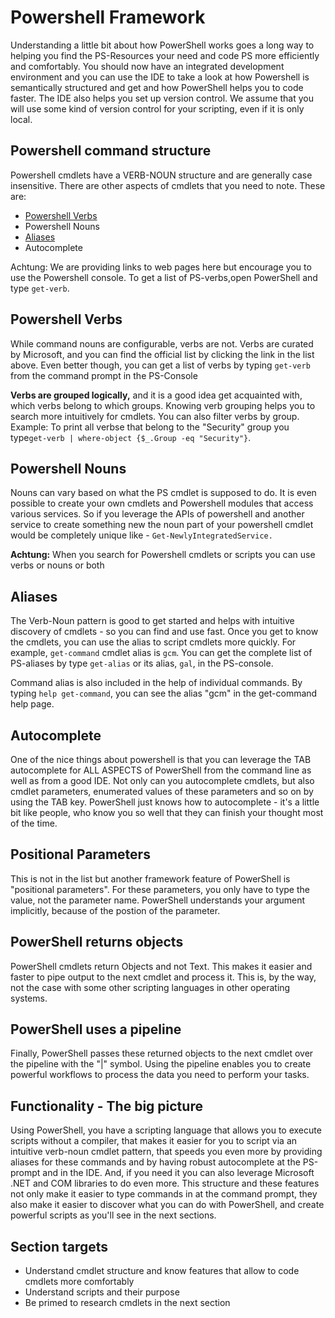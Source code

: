 # Powershell Framework

Understanding a little bit about how PowerShell works goes a long way to helping you find the PS-Resources your need and code PS more efficiently and comfortably. You should now have an integrated development environment and you can use the IDE to take a look at how Powershell is semantically structured and get and how PowerShell helps you to code faster. The IDE also helps you set up version control. We assume that you will use some kind of version control for your scripting, even if it is only local.

## Powershell command structure

Powershell cmdlets have a VERB-NOUN structure and are generally case insensitive. There are other aspects of cmdlets that you need to note. These are:

* [Powershell Verbs](https://www.gitbook.com/book/sspeights/haufe-group-beginning-powershell-guide/edit#)
* Powershell Nouns
* [Aliases](https://msdn.microsoft.com/en-us/library/dd878329%28v=vs.85%29.aspx)
* Autocomplete

Achtung: We are providing links to web pages here but encourage you to use the Powershell console. To get a list of PS-verbs,open PowerShell and type `get-verb`.

## Powershell Verbs

While command nouns are configurable, verbs are not. Verbs are curated by Microsoft, and you can find the official list by clicking the link in the list above. Even better though, you can get a list of verbs by typing `get-verb` from the command prompt in the PS-Console

**Verbs are grouped logically,** and it is a good idea get acquainted with, which verbs belong to which groups. Knowing verb grouping helps you to search more intuitively for cmdlets. You can also filter verbs by group. Example: To print all verbse that belong to the "Security" group you type`get-verb | where-object {$_.Group -eq "Security"}`.

## Powershell Nouns

Nouns can vary based on what the PS cmdlet is supposed to do. It is even possible to create your own cmdlets and Powershell modules that access various services. So if you leverage the APIs of powershell and another service to create something new the noun part of your powershell cmdlet would be completely unique like - `Get-NewlyIntegratedService.`

**Achtung:** When you search for Powershell cmdlets or scripts you can use verbs or nouns or both

## Aliases

The Verb-Noun pattern is good to get started and helps with intuitive discovery of cmdlets - so you can find and use fast. Once you get to know the cmdlets, you can use the alias to script cmdlets more quickly. For example, `get-command` cmdlet alias is `gcm`. You can get the complete list of PS-aliases by type `get-alias` or its alias, `gal`, in the PS-console.

Command alias is also included in the help of individual commands. By typing `help get-command`, you can see the alias "gcm" in the get-command help page.

## Autocomplete

One of the nice things about powershell is that you can leverage the TAB autocomplete for ALL ASPECTS of PowerShell from the command line as well as from a good IDE. Not only can you autocomplete cmdlets, but also cmdlet parameters, enumerated values of these parameters and so on by using the TAB key. PowerShell just knows how to autocomplete - it's a little bit like people, who know you so well that they can finish your thought most of the time.

## Positional Parameters

This is not in the list but another framework feature of PowerShell is "positional parameters". For these parameters, you only have to type the value, not the parameter name. PowerShell understands your argument implicitly, because of the postion of the parameter.

## PowerShell returns objects

PowerShell cmdlets return Objects and not Text. This makes it easier and faster to pipe output to the next cmdlet and process it. This is, by the way, not the case with some other scripting languages in other operating systems.

## PowerShell uses a pipeline

Finally, PowerShell passes these returned objects to the next cmdlet over the pipeline with the "\|" symbol. Using the pipeline enables you to create powerful workflows to process the data you need to perform your tasks.

## Functionality - The big picture

Using PowerShell, you have a scripting language that allows you to execute scripts without a compiler, that makes it easier for you to script via an intuitive verb-noun cmdlet pattern, that speeds you even more by providing aliases for these commands and by having robust autocomplete at the PS-prompt and in the IDE. And, if you need it you can also leverage Microsoft .NET and COM libraries to do even more. This structure and these features not only make it easier to type commands in at the command prompt, they also make it easier to discover what you can do with PowerShell, and create powerful scripts as you'll see in the next sections.

## Section targets

* Understand cmdlet structure and know features that allow to code cmdlets more comfortably
* Understand scripts and their purpose
* Be primed to research cmdlets in the next section




